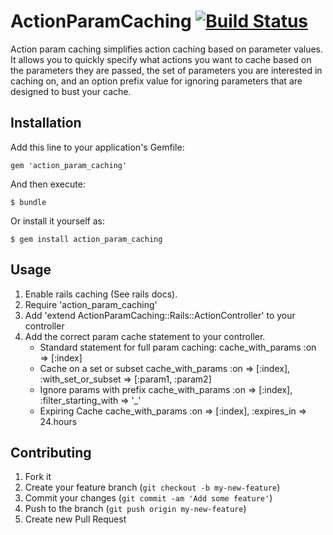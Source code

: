 # ActionParamCaching [![Build Status](https://travis-ci.org/pennymac/action_param_caching.png?branch=master)](https://travis-ci.org/pennymac/action_param_caching)

Action param caching simplifies action caching based on parameter values. It allows you to quickly specify what actions you want to cache based on the parameters they are passed, the set of parameters you are interested in caching on, and an option prefix value for ignoring parameters that are designed to bust your cache.

## Installation

Add this line to your application's Gemfile:

    gem 'action_param_caching'

And then execute:

    $ bundle

Or install it yourself as:

    $ gem install action_param_caching

## Usage

 1. Enable rails caching (See rails docs).
 2. Require 'action_param_caching'
 3. Add 'extend ActionParamCaching::Rails::ActionController' to your controller
 4. Add the correct param cache statement to your controller.
    - Standard statement for full param caching:
      cache_with_params :on => [:index]
    - Cache on a set or subset
      cache_with_params :on => [:index], :with_set_or_subset => [:param1, :param2]
    - Ignore params with prefix
      cache_with_params :on => [:index], :filter_starting_with => '_'
    - Expiring Cache
      cache_with_params :on => [:index], :expires_in => 24.hours

## Contributing

1. Fork it
2. Create your feature branch (`git checkout -b my-new-feature`)
3. Commit your changes (`git commit -am 'Add some feature'`)
4. Push to the branch (`git push origin my-new-feature`)
5. Create new Pull Request
